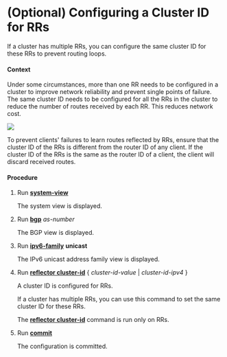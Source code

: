 (Optional) Configuring a Cluster ID for RRs
===========================================

If a cluster has multiple RRs, you can configure the same cluster ID for these RRs to prevent routing loops.

#### Context

Under some circumstances, more than one RR needs to be configured in a cluster to improve network reliability and prevent single points of failure. The same cluster ID needs to be configured for all the RRs in the cluster to reduce the number of routes received by each RR. This reduces network cost.

![](../../../../public_sys-resources/note_3.0-en-us.png) 

To prevent clients' failures to learn routes reflected by RRs, ensure that the cluster ID of the RRs is different from the router ID of any client. If the cluster ID of the RRs is the same as the router ID of a client, the client will discard received routes.



#### Procedure

1. Run [**system-view**](cmdqueryname=system-view)
   
   
   
   The system view is displayed.
2. Run [**bgp**](cmdqueryname=bgp) *as-number*
   
   
   
   The BGP view is displayed.
3. Run [**ipv6-family**](cmdqueryname=ipv6-family+unicast) **unicast**
   
   
   
   The IPv6 unicast address family view is displayed.
4. Run [**reflector cluster-id**](cmdqueryname=reflector+cluster-id) { *cluster-id-value* | *cluster-id-ipv4* }
   
   
   
   A cluster ID is configured for RRs.
   
   If a cluster has multiple RRs, you can use this command to set the same cluster ID for these RRs.
   
   The [**reflector cluster-id**](cmdqueryname=reflector+cluster-id) command is run only on RRs.
5. Run [**commit**](cmdqueryname=commit)
   
   
   
   The configuration is committed.